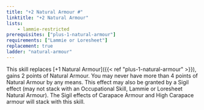 ```yaml
---
title: "+2 Natural Armour #"
linktitle: "+2 Natural Armour"
lists:
    - lammie-restricted
prerequisites: ["plus-1-natural-armour"]
requirements: ["Lammie or Loresheet"]
replacement: true
ladder: "natural-armour"
---
```

This skill replaces [+1 Natural Armour]({{< ref "plus-1-natural-armour" >}}), gains 2 points of Natural Armour. You may never have more than 4 points of Natural Armour by any means. This effect may also be granted by a Sigil effect (may not stack with an Occupational Skill, Lammie or Loresheet Natural Armour). The Sigil effects of Carapace Armour and High Carapace armour will stack with this skill.